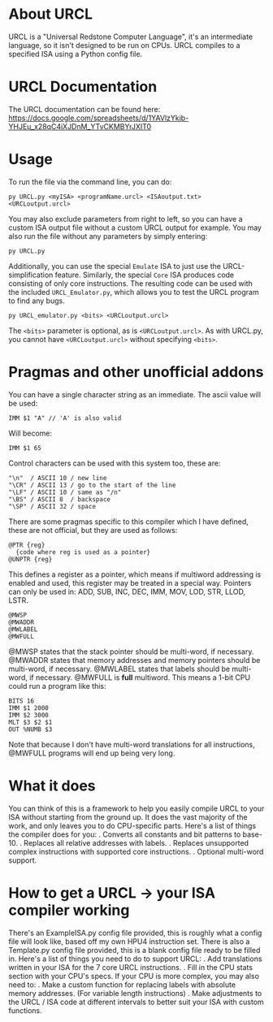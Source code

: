 # About URCL
URCL is a "Universal Redstone Computer Language", it's an intermediate language, so it isn't designed to be run on CPUs.
URCL compiles to a specified ISA using a Python config file.

# URCL Documentation
The URCL documentation can be found here: https://docs.google.com/spreadsheets/d/1YAVlzYkib-YHJEu_x28qC4iXJDnM_YTvCKMBYrJXIT0

# Usage
To run the file via the command line, you can do:
```
py URCL.py <myISA> <programName.urcl> <ISAoutput.txt> <URCLoutput.urcl>
```
You may also exclude parameters from right to left, so you can have a custom ISA output file without a custom URCL output for example.
You may also run the file without any parameters by simply entering:
```
py URCL.py
```
Additionally, you can use the special `Emulate` ISA to just use the URCL-simplification feature.
Similarly, the special `Core` ISA produces code consisting of only core instructions.
The resulting code can be used with the included `URCL_Emulator.py`, which allows you to test the URCL program to find any bugs.
```
py URCL_emulator.py <bits> <URCLoutput.urcl>
```
The `<bits>` parameter is optional, as is `<URCLoutput.urcl>`.
As with URCL.py, you cannot have `<URCLoutput.urcl>` without specifying `<bits>`.

# Pragmas and other unofficial addons
You can have a single character string as an immediate. The ascii value will be used:
```
IMM $1 "A" // 'A' is also valid
```
Will become:
```
IMM $1 65
```
Control characters can be used with this system too, these are:
```
"\n"  / ASCII 10 / new line
"\CR" / ASCII 13 / go to the start of the line
"\LF" / ASCII 10 / same as "/n"
"\BS" / ASCII 8  / backspace
"\SP" / ASCII 32 / space
```

There are some pragmas specific to this compiler which I have defined, these are not official, but they are used as follows:
```
@PTR {reg}
  {code where reg is used as a pointer}
@UNPTR {reg}
```
This defines a register as a pointer, which means if multiword addressing is enabled and used, this register may be treated in a special way.
Pointers can only be used in: ADD, SUB, INC, DEC, IMM, MOV, LOD, STR, LLOD, LSTR.
```
@MWSP
@MWADDR
@MWLABEL
@MWFULL
```
@MWSP states that the stack pointer should be multi-word, if necessary.
@MWADDR states that memory addresses and memory pointers should be multi-word, if necessary.
@MWLABEL states that labels should be multi-word, if necessary.
@MWFULL is **full** multiword. This means a 1-bit CPU could run a program like this:
```
BITS 16
IMM $1 2000
IMM $2 3000
MLT $3 $2 $1
OUT %NUMB $3
```
Note that because I don't have multi-word translations for all instructions, @MWFULL programs will end up being very long.

# What it does
You can think of this is a framework to help you easily compile URCL to your ISA without starting from the ground up.
It does the vast majority of the work, and only leaves you to do CPU-specific parts.
Here's a list of things the compiler does for you:
 . Converts all constants and bit patterns to base-10.
 . Replaces all relative addresses with labels.
 . Replaces unsupported complex instructions with supported core instructions.
 . Optional multi-word support.

# How to get a URCL -> your ISA compiler working
There's an ExampleISA.py config file provided, this is roughly what a config file will look like, based off my own HPU4 instruction set.
There is also a Template.py config file provided, this is a blank config file ready to be filled in.
Here's a list of things you need to do to support URCL:
 . Add translations written in your ISA for the 7 core URCL instructions.
 . Fill in the CPU stats section with your CPU's specs.
If your CPU is more complex, you may also need to:
 . Make a custom function for replacing labels with absolute memory addresses. (For variable length instructions)
 . Make adjustments to the URCL / ISA code at different intervals to better suit your ISA with custom functions.